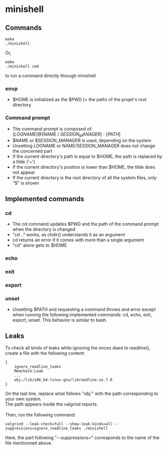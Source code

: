 # minishell

## Commands
```
make
./minishell
```

Or,
```
make
./minishell cmd
```
to run a command directly through minishell

### envp
* $HOME is initialized as the $PWD (= the path) of the projet's root directory

### Command prompt
* The command prompt is composed of:<br />
[$LOGNAME]@[$NAME / $SESSION_MANAGER]:[PATH]$
* $NAME or $SESSION_MANAGER is used, depending on the system
* Unsetting LOGNAME or NAME/SESSION_MANAGER does not change the concerned part
* If the current directory's path is equal to $HOME, the path is replaced by a tilde ('~')
* If the current directory's position is lower than $HOME, the tilde does not appear
* If the current directory is the root directory of all the system files, only "\$" is shown

## Implemented commands

### cd
* The cd command updates $PWD and the path of the command prompt when the directory is changed
* "cd .." works, as chdir() understands it as an argument
* cd returns an error if it comes with more than a single argument
* "cd" alone gets to $HOME

### echo

### exit

### export

### unset
* Unsetting $PATH and requesting a command throws and error except when running the following implemented commands: cd, echo, exit, export, unset. This behavior is similar to bash.

## Leaks

To check all kinds of leaks while ignoring the onces dued to readline(), create a file with the following content:
```
{
	ignore_readline_leaks
	Memcheck:Leak
	...
	obj:/lib/x86_64-linux-gnu/libreadline.so.7.0
}
```
On the last line, replace what follows "obj:" with the path corresponding to your own system.<br />
The path appears inside the valgrind reports.<br />
<br />
Then, run the following command:
```
valgrind --leak-check=full --show-leak-kinds=all --suppressions=ignore_readline_leaks ./minishell
```
Here, the part following "--suppressions=" corresponds to the name of the file mentionned above.
